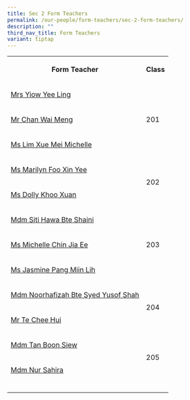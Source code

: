 ```yaml
---
title: Sec 2 Form Teachers
permalink: /our-people/form-teachers/sec-2-form-teachers/
description: ""
third_nav_title: Form Teachers
variant: tiptap
---
```

<table style="minWidth: 50px">
<colgroup>
<col>
<col>
</colgroup>
<tbody>
<tr>
<th rowspan="1" colspan="1">
<p>Form Teacher</p>
</th>
<th rowspan="1" colspan="1">
<p>Class</p>
</th>
</tr>
<tr>
<td rowspan="1" colspan="1">
<p><a href="mailto:Yap_Yee_Ling@schools.gov.sg" rel="noopener noreferrer nofollow" target="_blank">Mrs Yiow Yee Ling</a>
</p>
</td>
<td rowspan="3" colspan="1">
<p>201</p>
</td>
</tr>
<tr>
<td rowspan="1" colspan="1">
<p><a href="mailto:Chan_Wai_Meng@schools.gov.sg" rel="noopener noreferrer nofollow" target="_blank">Mr Chan Wai Meng</a>
</p>
</td>
</tr>
<tr>
<td rowspan="1" colspan="1">
<p><a href="mailto:Lim_Xue_Mei_Michelle_A@schools.gov.sg" rel="noopener noreferrer nofollow" target="_blank">Ms Lim Xue Mei Michelle</a>
</p>
</td>
</tr>
<tr>
<td rowspan="1" colspan="1">
<p><a href="mailto:Foo_Xin_Yee_Marilyn@schools.gov.sg" rel="noopener noreferrer nofollow" target="_blank">Ms Marilyn Foo Xin Yee</a>
</p>
</td>
<td rowspan="2" colspan="1">
<p>202</p>
</td>
</tr>
<tr>
<td rowspan="1" colspan="1">
<p><a href="mailto:Dolly_Khoo@schools.gov.sg" rel="noopener noreferrer nofollow" target="_blank">Ms Dolly Khoo Xuan</a>
</p>
</td>
</tr>
<tr>
<td rowspan="1" colspan="1">
<p><a href="mailto:Siti_Hawa_Shaini@schools.gov.sg" rel="noopener noreferrer nofollow" target="_blank">Mdm Siti Hawa Bte Shaini</a>
</p>
</td>
<td rowspan="3" colspan="1">
<p>203</p>
</td>
</tr>
<tr>
<td rowspan="1" colspan="1">
<p><a href="mailto:Michelle_Chin_Jia_Ee@schools.gov.sg" rel="noopener noreferrer nofollow" target="_blank">Ms Michelle Chin Jia Ee</a>
</p>
</td>
</tr>
<tr>
<td rowspan="1" colspan="1">
<p><a href="mailto:Pang_Miin_Lih@schools.gov.sg" rel="noopener noreferrer nofollow" target="_blank">Ms Jasmine Pang Miin Lih</a>
</p>
</td>
</tr>
<tr>
<td rowspan="1" colspan="1">
<p><a href="mailto:Noorhafizah_Syed_Yusof_Sha@schools.gov.sg" rel="noopener noreferrer nofollow" target="_blank">Mdm Noorhafizah Bte Syed Yusof Shah</a>
</p>
</td>
<td rowspan="2" colspan="1">
<p>204</p>
</td>
</tr>
<tr>
<td rowspan="1" colspan="1">
<p><a href="mailto:Te_Chee_Hui@schools.gov.sg" rel="noopener noreferrer nofollow" target="_blank">Mr Te Chee Hui</a>
</p>
</td>
</tr>
<tr>
<td rowspan="1" colspan="1">
<p><a href="mailto:Tan_Boon_Siew@schools.gov.sg" rel="noopener noreferrer nofollow" target="_blank">Mdm Tan Boon Siew</a>
</p>
</td>
<td rowspan="2" colspan="1">
<p>205</p>
</td>
</tr>
<tr>
<td rowspan="1" colspan="1">
<p><a href="mailto:Nur_Sahira_Ramlee@schools.gov.sg" rel="noopener noreferrer nofollow" target="_blank">Mdm Nur Sahira</a>
</p>
</td>
</tr>
<tr>
<td rowspan="1" colspan="1">
<p></p>
</td>
<td rowspan="1" colspan="1">
<p></p>
</td>
</tr>
</tbody>
</table>
<p></p>